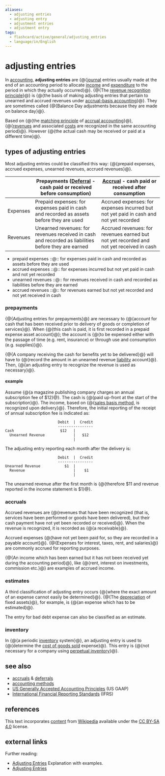 ```yaml
---
aliases:
  - adjusting entries
  - adjusting entry
  - adjustment entries
  - adjustment entry
tags:
  - flashcard/active/general/adjusting_entries
  - language/in/English
---
```


# adjusting entries

In [accounting](accounting.md), __adjusting entries__ are {@{[journal](general%20journal.md) entries usually made at the end of an accounting period to allocate [income](income.md) and [expenditure](expense.md) to the period in which they actually occurred}@}. {@{The [revenue recognition principle](revenue%20recognition.md)}@} is {@{the basis of making adjusting entries that pertain to unearned and accrued revenues under [accrual-basis accounting](accrual.md)}@}. They are sometimes called {@{Balance Day adjustments because they are made on balance day}@}. <!--SR:!2025-02-18,110,290!2024-12-17,68,310!2025-02-11,107,290!2025-03-27,142,310-->

Based on {@{the [matching principle](matching%20principle.md) of [accrual accounting](accrual.md)}@}, {@{[revenues](revenue.md) and associated [costs](cost.md) are recognized in the same accounting period}@}. However {@{the actual cash may be received or paid at a different time}@}. <!--SR:!2024-12-15,68,310!2025-05-21,185,310!2025-08-12,251,330-->

## types of adjusting entries

Most adjusting entries could be classified this way: {@{prepaid expenses, accrued expenses, unearned revenues, accrued revenues}@}. <!--SR:!2025-07-07,221,330-->

|          | __Prepayments__ ([Deferral](deferral.md) - cash paid or received before consumption)                | __[Accrual](accrual.md)__ - cash paid or received after consumption                     |
| -------- | --------------------------------------------------------------------------------------------------- | --------------------------------------------------------------------------------------- |
| Expenses | Prepaid expenses: for expenses paid in cash and recorded as assets before they are used             | Accrued expenses: for expenses incurred but not yet paid in cash and not yet recorded   |
| Revenues | Unearned revenues: for revenues received in cash and recorded as liabilities before they are earned | Accrued revenues: for revenues earned but not yet recorded and not yet received in cash |

- prepaid expenses ::@:: for expenses paid in cash and recorded as assets before they are used <!--SR:!2024-12-20,71,310!2024-12-22,73,310-->
- accrued expenses ::@:: for expenses incurred but not yet paid in cash and not yet recorded <!--SR:!2025-08-21,257,330!2025-08-04,244,330-->
- unearned revenues ::@:: for revenues received in cash and recorded as liabilities before they are earned <!--SR:!2025-06-24,195,310!2025-05-26,174,310-->
- accrued revenues ::@:: for revenues earned but not yet recorded and not yet received in cash <!--SR:!2025-03-14,132,310!2025-09-12,276,330-->

### prepayments

{@{Adjusting entries for prepayments}@} are necessary to {@{account for cash that has been received prior to delivery of goods or completion of services}@}. When {@{this cash is paid, it is first recorded in a prepaid expense asset account}@}; the account is {@{to be expensed either with the passage of time (e.g. rent, insurance) or through use and consumption (e.g. supplies)}@}. <!--SR:!2025-08-22,258,330!2025-05-17,177,310!2025-02-04,99,290!2025-07-04,219,330-->

{@{A company receiving the cash for benefits yet to be delivered}@} will have to {@{record the amount in an unearned revenue [liability](liability%20(financial%20accounting).md) account}@}. Then, {@{an adjusting entry to recognize the revenue is used as necessary}@}. <!--SR:!2025-05-20,180,310!2025-06-10,195,310!2025-09-04,269,330-->

#### example

Assume {@{a magazine publishing company charges an annual subscription fee of $12}@}. The cash is {@{paid up-front at the start of the subscription}@}. The income, based on {@{[sales basis method](revenue%20recognition.md), is recognized upon delivery}@}. Therefore, the initial reporting of the receipt of annual subscription fee is indicated as: <!--SR:!2025-06-12,198,310!2024-12-21,72,310!2025-06-02,190,310-->

```text
                        Debit  |  Credit
                        ----------------
Cash                     $12   |         
  Unearned Revenue             |   $12
                               |
```

The adjusting entry reporting each month after the delivery is:

```text
                        Debit  |  Credit
                        ----------------
Unearned Revenue           $1  |   
  Revenue                      |    $1  
                               |
```

The unearned revenue after the first month is {@{therefore $11 and revenue reported in the income statement is $1}@}. <!--SR:!2025-08-09,248,330-->

### accruals

Accrued revenues are {@{revenues that have been recognized (that is, services have been performed or goods have been delivered), but their cash payment have not yet been recorded or received}@}. When the revenue is recognized, it is recorded as {@{a receivable}@}. <!--SR:!2025-04-08,151,310!2025-07-06,220,330-->

Accrued expenses {@{have not yet been paid for, so they are recorded in a payable account}@}. {@{Expenses for interest, taxes, rent, and salaries}@} are commonly accrued for reporting purposes. <!--SR:!2025-08-17,255,330!2025-04-16,157,310-->

{@{An income which has been earned but it has not been received yet during the accounting period}@}, like {@{rent, interest on investments, commission etc.}@} are examples of accrued income. <!--SR:!2025-07-25,236,330!2025-04-25,160,310-->

### estimates

A third classification of adjusting entry occurs {@{where the exact amount of an expense cannot easily be determined}@}. {@{The [depreciation](depreciation.md) of fixed assets}@}, for example, is {@{an expense which has to be estimated}@}. <!--SR:!2025-03-21,138,310!2025-07-07,206,310!2025-09-05,270,330-->

The entry for bad debt expense can also be classified as an estimate.

### inventory

In {@{a periodic [inventory](inventory.md) system}@}, an adjusting entry is used to {@{determine the [cost of goods sold](cost%20of%20goods%20sold.md) expense}@}. This entry is {@{not necessary for a company using [perpetual inventory](perpetual%20inventory.md)}@}. <!--SR:!2025-04-12,154,310!2025-02-04,99,290!2025-05-13,178,310-->

## see also

- [accruals](accrual.md) & [deferrals](deferral.md)
- [accounting methods](basis%20of%20accounting.md)
- [US Generally Accepted Accounting Principles](Generally%20Accepted%20Accounting%20Principles%20(United%20States).md) (US GAAP)
- [International Financial Reporting Standards](International%20Financial%20Reporting%20Standards.md) (IFRS)

## references

This text incorporates [content](https://en.wikipedia.org/wiki/adjusting_entries) from [Wikipedia](Wikipedia.md) available under the [CC BY-SA 4.0](https://creativecommons.org/licenses/by-sa/4.0/) license.

## external links

Further reading:

- [Adjusting Entries](http://www.accountingcoach.com/online-accounting-course/08Xpg01.html) Explanation with examples.
- [Adjusting Entries](http://www.the-accounting-adventurista.com/adjusting-entries.html)
